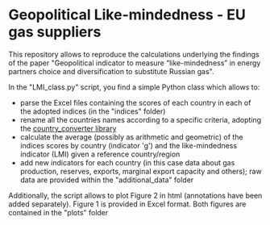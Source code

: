 # Geopolitical Like-mindedness - EU gas suppliers

This repository allows to reproduce the calculations underlying the findings of the paper "Geopolitical indicator to measure “like-mindedness” in energy partners choice and diversification to substitute Russian gas".

In the "LMI_class.py" script, you find a simple Python class which allows to:
- parse the Excel files containing the scores of each country in each of the adopted indices (in the "indices" folder)
- rename all the countries names according to a specific criteria, adopting the [country_converter library](https://github.com/IndEcol/country_converter)
- calculate the average (possibly as arithmetic and geometric) of the indices scores by country (indicator 'g') and the like-mindedness indicator (LMI) given a reference country/region
- add new indicators for each country (in this case data about gas production, reserves, exports, marginal export capacity and others); raw data are provided within the "additional_data" folder

Additionally, the script allows to plot Figure 2 in html (annotations have been added separately). Figure 1 is provided in Excel format. Both figures are contained in the "plots" folder
